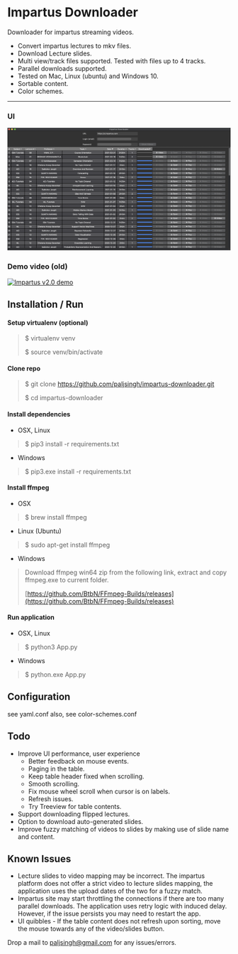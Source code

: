 Impartus Downloader
===


Downloader for impartus streaming videos.

- Convert impartus lectures to mkv files.
- Download Lecture slides.
- Multi view/track files supported. Tested with files up to 4 tracks.
- Parallel downloads supported. 
- Tested on Mac, Linux (ubuntu) and Windows 10.
- Sortable content.
- Color schemes.

___

### UI
![Impartus Downloader](impartus-ui.png "Impartus Downloader")


### Demo video (old)
[![Impartus v2.0 demo](https://img.youtube.com/vi/V5pcdUtiRjw/0.jpg)](https://www.youtube.com/watch?v=V5pcdUtiRjw)



## Installation / Run

#### Setup virtualenv (optional)
>	$ virtualenv venv
>
>	$ source venv/bin/activate 

#### Clone repo
>	$ git clone https://github.com/paljsingh/impartus-downloader.git
>
>	$ cd impartus-downloader

#### Install dependencies

- OSX, Linux

>  
>	$ pip3 install -r requirements.txt
>

- Windows

>  
>	$ pip3.exe install -r requirements.txt
>


#### Install ffmpeg

- OSX
>
> $ brew install ffmpeg
> 

- Linux (Ubuntu)
>
> $ sudo apt-get install ffmpeg
> 

- Windows
> Download ffmpeg win64 zip from the following link, extract and copy ffmpeg.exe to current folder.
> 
> [https://github.com/BtbN/FFmpeg-Builds/releases](https://github.com/BtbN/FFmpeg-Builds/releases)
>


#### Run application

- OSX, Linux
>
> $ python3 App.py
>

- Windows
>
> $ python.exe App.py
>


## Configuration
see yaml.conf
also, see color-schemes.conf



## Todo
* Improve UI performance, user experience
  * Better feedback on mouse events.
  * Paging in the table.
  * Keep table header fixed when scrolling.
  * Smooth scrolling.
  * Fix mouse wheel scroll when cursor is on labels.
  * Refresh issues.
  * Try Treeview for table contents.
* Support downloading flipped lectures.
* Option to download auto-generated slides.
* Improve fuzzy matching of videos to slides by making use of slide name and content.


## Known Issues
* Lecture slides to video mapping may be incorrect. The impartus platform does not offer a strict video to lecture slides mapping, the application uses the upload dates of the two for a fuzzy match.
* Impartus site may start throttling the connections if there are too many parallel downloads. The application uses retry logic with induced delay. However, if the issue persists you may need to restart the app.
* UI quibbles - If the table content does not refresh upon sorting, move the mouse towards any of the video/slides button.


Drop a mail to paljsingh@gmail.com for any issues/errors.
